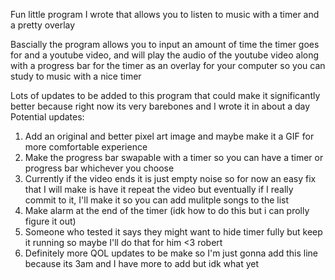 Fun little program I wrote that allows you to listen to music with a timer and a pretty overlay

Bascially the program allows you to input an amount of time the timer goes for and a youtube video, and will play the audio of the youtube video along with a progress bar for the timer as an overlay for your computer so you can study to music with a nice timer

Lots of updates to be added to this program that could make it significantly better because right now its very barebones and I wrote it in about a day
Potential updates:
1. Add an original and better pixel art image and maybe make it a GIF for more comfortable experience
2. Make the progress bar swapable with a timer so you can have a timer or progress bar whichever you choose
3. Currently if the video ends it is just empty noise so for now an easy fix that I will make is have it repeat the video but eventually if I really commit to it, I'll make it so you can add mulitple songs to the list
4. Make alarm at the end of the timer (idk how to do this but i can prolly figure it out)
5. Someone who tested it says they might want to hide timer fully but keep it running so maybe I'll do that for him <3 robert 
6. Definitely more QOL updates to be make so I'm just gonna add this line because its 3am and I have more to add but idk what yet

